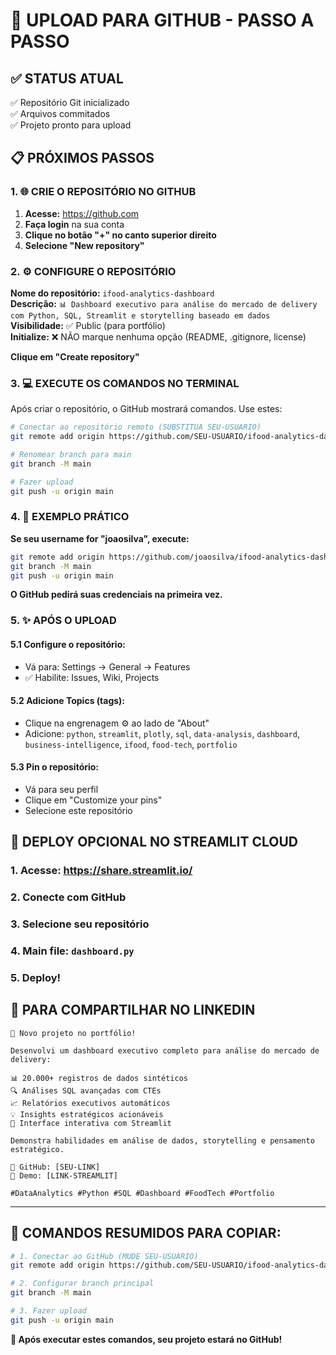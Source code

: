 # 🚀 UPLOAD PARA GITHUB - PASSO A PASSO

## ✅ STATUS ATUAL
✅ Repositório Git inicializado  
✅ Arquivos commitados  
✅ Projeto pronto para upload  

## 📋 PRÓXIMOS PASSOS

### 1. 🌐 CRIE O REPOSITÓRIO NO GITHUB

1. **Acesse:** https://github.com
2. **Faça login** na sua conta
3. **Clique no botão "+" no canto superior direito**
4. **Selecione "New repository"**

### 2. ⚙️ CONFIGURE O REPOSITÓRIO

**Nome do repositório:** `ifood-analytics-dashboard`  
**Descrição:** `📊 Dashboard executivo para análise do mercado de delivery com Python, SQL, Streamlit e storytelling baseado em dados`  
**Visibilidade:** ✅ Public (para portfólio)  
**Initialize:** ❌ NÃO marque nenhuma opção (README, .gitignore, license)  

**Clique em "Create repository"**

### 3. 💻 EXECUTE OS COMANDOS NO TERMINAL

Após criar o repositório, o GitHub mostrará comandos. Use estes:

```bash
# Conectar ao repositório remoto (SUBSTITUA SEU-USUARIO)
git remote add origin https://github.com/SEU-USUARIO/ifood-analytics-dashboard.git

# Renomear branch para main
git branch -M main

# Fazer upload
git push -u origin main
```

### 4. 🎯 EXEMPLO PRÁTICO

**Se seu username for "joaosilva", execute:**
```bash
git remote add origin https://github.com/joaosilva/ifood-analytics-dashboard.git
git branch -M main
git push -u origin main
```

**O GitHub pedirá suas credenciais na primeira vez.**

### 5. ✨ APÓS O UPLOAD

#### 5.1 Configure o repositório:
- Vá para: Settings → General → Features
- ✅ Habilite: Issues, Wiki, Projects

#### 5.2 Adicione Topics (tags):
- Clique na engrenagem ⚙️ ao lado de "About"
- Adicione: `python`, `streamlit`, `plotly`, `sql`, `data-analysis`, `dashboard`, `business-intelligence`, `ifood`, `food-tech`, `portfolio`

#### 5.3 Pin o repositório:
- Vá para seu perfil
- Clique em "Customize your pins"
- Selecione este repositório

## 🌟 DEPLOY OPCIONAL NO STREAMLIT CLOUD

### 1. Acesse: https://share.streamlit.io/
### 2. Conecte com GitHub
### 3. Selecione seu repositório
### 4. Main file: `dashboard.py`
### 5. Deploy!

## 📱 PARA COMPARTILHAR NO LINKEDIN

```
🍴 Novo projeto no portfólio!

Desenvolvi um dashboard executivo completo para análise do mercado de delivery:

📊 20.000+ registros de dados sintéticos
🔍 Análises SQL avançadas com CTEs
📈 Relatórios executivos automáticos  
💡 Insights estratégicos acionáveis
🎨 Interface interativa com Streamlit

Demonstra habilidades em análise de dados, storytelling e pensamento estratégico.

🔗 GitHub: [SEU-LINK]
🎯 Demo: [LINK-STREAMLIT]

#DataAnalytics #Python #SQL #Dashboard #FoodTech #Portfolio
```

---

## 🎯 COMANDOS RESUMIDOS PARA COPIAR:

```bash
# 1. Conectar ao GitHub (MUDE SEU-USUARIO)
git remote add origin https://github.com/SEU-USUARIO/ifood-analytics-dashboard.git

# 2. Configurar branch principal
git branch -M main

# 3. Fazer upload
git push -u origin main
```

**🚀 Após executar estes comandos, seu projeto estará no GitHub!**
